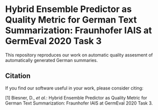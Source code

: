 # Hybrid Ensemble Predictor as Quality Metric for German Text Summarization: Fraunhofer IAIS at GermEval 2020 Task 3


This repository reproduces our work on automatic quality assesment of automatically generated German summaries.

Citation
--------
If you find our software useful in your work, please consider citing:

[1] Biesner, D., *et al.*: Hybrid Ensemble Predictor as Quality Metric for German Text Summarization: Fraunhofer IAIS at GermEval 2020 Task 3. 
